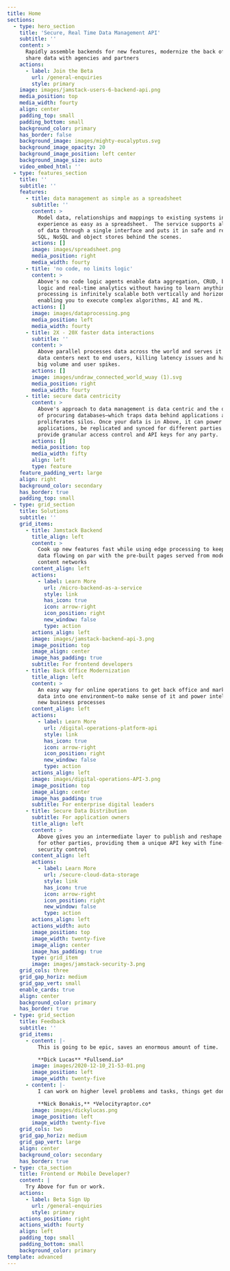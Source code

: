 ```yaml
---
title: Home
sections:
  - type: hero_section
    title: 'Secure, Real Time Data Management API'
    subtitle: ''
    content: >
      Rapidly assemble backends for new features, modernize the back office and
      share data with agencies and partners
    actions:
      - label: Join the Beta
        url: /general-enquiries
        style: primary
    image: images/jamstack-users-6-backend-api.png
    media_position: top
    media_width: fourty
    align: center
    padding_top: small
    padding_bottom: small
    background_color: primary
    has_border: false
    background_image: images/mighty-eucalyptus.svg
    background_image_opacity: 20
    background_image_position: left center
    background_image_size: auto
    video_embed_html: ''
  - type: features_section
    title: ''
    subtitle: ''
    features:
      - title: data management as simple as a spreadsheet
        subtitle: ''
        content: >
          Model data, relationships and mappings to existing systems in an
          experience as easy as a spreadsheet.  The service supports all kinds
          of data through a single interface and puts it in safe and reliable
          SQL, NoSQL and object stores behind the scenes.
        actions: []
        image: images/spreadsheet.png
        media_position: right
        media_width: fourty
      - title: 'no code, no limits logic'
        content: >
          Above's no code logic agents enable data aggregation, CRUD, business
          logic and real-time analytics without having to learn anything. Data
          processing is infinitely scalable both vertically and horizontally,
          enabling you to execute complex algorithms, AI and ML.
        actions: []
        image: images/dataprocessing.png
        media_position: left
        media_width: fourty
      - title: 2X - 20X faster data interactions
        subtitle: ''
        content: >
          Above parallel processes data across the world and serves it up from
          data centers next to end users, killing latency issues and handling
          big volume and user spikes.
        actions: []
        image: images/undraw_connected_world_wuay (1).svg
        media_position: right
        media_width: fourty
      - title: secure data centricity
        content: >
          Above's approach to data management is data centric and the opposite
          of procuring databases—which traps data behind applications and
          proliferates silos. Once your data is in Above, it can power multiple
          applications, be replicated and synced for different parties and
          provide granular access control and API keys for any party. 
        actions: []
        media_position: top
        media_width: fifty
        align: left
        type: feature
    feature_padding_vert: large
    align: right
    background_color: secondary
    has_border: true
    padding_top: small
  - type: grid_section
    title: Solutions
    subtitle: ''
    grid_items:
      - title: Jamstack Backend
        title_align: left
        content: >
          Cook up new features fast while using edge processing to keep dynamic
          data flowing on par with the pre-built pages served from modern
          content networks
        content_align: left
        actions:
          - label: Learn More
            url: /micro-backend-as-a-service
            style: link
            has_icon: true
            icon: arrow-right
            icon_position: right
            new_window: false
            type: action
        actions_align: left
        image: images/jamstack-backend-api-3.png
        image_position: top
        image_align: center
        image_has_padding: true
        subtitle: For frontend developers
      - title: Back Office Modernization
        title_align: left
        content: >
          An easy way for online operations to get back office and marketing
          data into one environment—to make sense of it and power intelligent
          new business processes
        content_align: left
        actions:
          - label: Learn More
            url: /digital-operations-platform-api
            style: link
            has_icon: true
            icon: arrow-right
            icon_position: right
            new_window: false
            type: action
        actions_align: left
        image: images/digital-operations-API-3.png
        image_position: top
        image_align: center
        image_has_padding: true
        subtitle: For enterprise digital leaders
      - title: Secure Data Distribution
        subtitle: For application owners
        title_align: left
        content: >
          Above gives you an intermediate layer to publish and reshape data sets
          for other parties, providing them a unique API key with fine-grained
          security control
        content_align: left
        actions:
          - label: Learn More
            url: /secure-cloud-data-storage
            style: link
            has_icon: true
            icon: arrow-right
            icon_position: right
            new_window: false
            type: action
        actions_align: left
        actions_width: auto
        image_position: top
        image_width: twenty-five
        image_align: center
        image_has_padding: true
        type: grid_item
        image: images/jamstack-security-3.png
    grid_cols: three
    grid_gap_horiz: medium
    grid_gap_vert: small
    enable_cards: true
    align: center
    background_color: primary
    has_border: true
  - type: grid_section
    title: Feedback
    subtitle: ''
    grid_items:
      - content: |-
          This is going to be epic, saves an enormous amount of time.

          **Dick Lucas** *Fullsend.io*
        image: images/2020-12-10_21-53-01.png
        image_position: left
        image_width: twenty-five
      - content: |-
          I can work on higher level problems and tasks, things get done fast.

          **Nick Bonakis,** *Velocityraptor.co*
        image: images/dickylucas.png
        image_position: left
        image_width: twenty-five
    grid_cols: two
    grid_gap_horiz: medium
    grid_gap_vert: large
    align: center
    background_color: secondary
    has_border: true
  - type: cta_section
    title: Frontend or Mobile Developer?
    content: |
      Try Above for fun or work.
    actions:
      - label: Beta Sign Up
        url: /general-enquiries
        style: primary
    actions_position: right
    actions_width: fourty
    align: left
    padding_top: small
    padding_bottom: small
    background_color: primary
template: advanced
---
```

